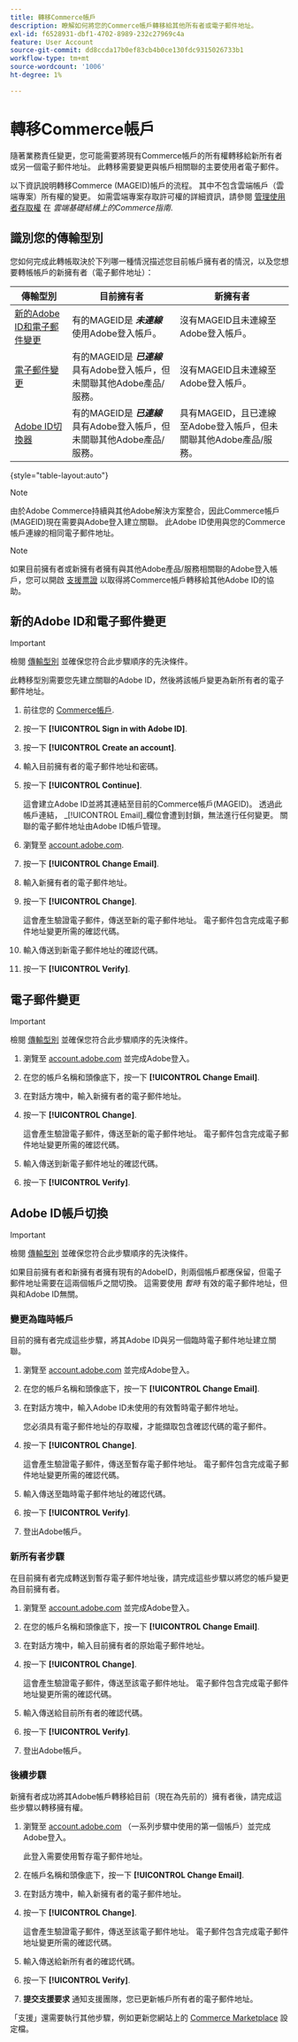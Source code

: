 ```yaml
---
title: 轉移Commerce帳戶
description: 瞭解如何將您的Commerce帳戶轉移給其他所有者或電子郵件地址。
exl-id: f6528931-dbf1-4702-8989-232c27969c4a
feature: User Account
source-git-commit: dd8ccda17b0ef83cb4b0ce130fdc9315026733b1
workflow-type: tm+mt
source-wordcount: '1006'
ht-degree: 1%

---
```


# 轉移Commerce帳戶

隨著業務責任變更，您可能需要將現有Commerce帳戶的所有權轉移給新所有者或另一個電子郵件地址。 此轉移需要變更與帳戶相關聯的主要使用者電子郵件。

以下資訊說明轉移Commerce (MAGEID)帳戶的流程。 其中不包含雲端帳戶（雲端專案）所有權的變更。 如需雲端專案存取許可權的詳細資訊，請參閱 [管理使用者存取權](https://experienceleague.adobe.com/docs/commerce-cloud-service/user-guide/project/user-access.html) 在 _雲端基礎結構上的Commerce指南_.

## 識別您的傳輸型別

您如何完成此轉帳取決於下列哪一種情況描述您目前帳戶擁有者的情況，以及您想要轉帳帳戶的新擁有者（電子郵件地址）：

| 傳輸型別 | 目前擁有者 | 新擁有者 |
| ------------- | ------------- | --------- |
| [新的Adobe ID和電子郵件變更](#new-adobe-id-and-email-change) | 有的MAGEID是 **_未連線_** 使用Adobe登入帳戶。 | 沒有MAGEID且未連線至Adobe登入帳戶。 |
| [電子郵件變更](#email-change) | 有的MAGEID是 **_已連線_** 具有Adobe登入帳戶，但未關聯其他Adobe產品/服務。 | 沒有MAGEID且未連線至Adobe登入帳戶。 |
| [Adobe ID切換器](#adobe-id-account-switch) | 有的MAGEID是 **_已連線_** 具有Adobe登入帳戶，但未關聯其他Adobe產品/服務。 | 具有MAGEID，且已連線至Adobe登入帳戶，但未關聯其他Adobe產品/服務。 |

{style="table-layout:auto"}

>[!NOTE]
>
>由於Adobe Commerce持續與其他Adobe解決方案整合，因此Commerce帳戶(MAGEID)現在需要與Adobe登入建立關聯。 此Adobe ID使用與您的Commerce帳戶連線的相同電子郵件地址。

>[!NOTE]
>
>如果目前擁有者或新擁有者擁有與其他Adobe產品/服務相關聯的Adobe登入帳戶，您可以開啟 [支援票證](https://experienceleague.adobe.com/docs/commerce-knowledge-base/kb/help-center-guide/magento-help-center-user-guide.html#submit-ticket) 以取得將Commerce帳戶轉移給其他Adobe ID的協助。

## 新的Adobe ID和電子郵件變更

>[!IMPORTANT]
>
>檢閱 [傳輸型別](#identify-your-transfer-type) 並確保您符合此步驟順序的先決條件。

此轉移型別需要您先建立關聯的Adobe ID，然後將該帳戶變更為新所有者的電子郵件地址。

1. 前往您的 [Commerce帳戶](https://account.magento.com/customer/account/login/).

1. 按一下 **[!UICONTROL Sign in with Adobe ID]**.

1. 按一下 **[!UICONTROL Create an account]**.

1. 輸入目前擁有者的電子郵件地址和密碼。

1. 按一下 **[!UICONTROL Continue]**.

   這會建立Adobe ID並將其連結至目前的Commerce帳戶(MAGEID)。 透過此帳戶連結， _[!UICONTROL Email]_欄位會遭到封鎖，無法進行任何變更。 關聯的電子郵件地址由Adobe ID帳戶管理。

1. 瀏覽至 [account.adobe.com](https://account.adobe.com/).

1. 按一下 **[!UICONTROL Change Email]**.

1. 輸入新擁有者的電子郵件地址。

1. 按一下 **[!UICONTROL Change]**.

   這會產生驗證電子郵件，傳送至新的電子郵件地址。 電子郵件包含完成電子郵件地址變更所需的確認代碼。

1. 輸入傳送到新電子郵件地址的確認代碼。

1. 按一下 **[!UICONTROL Verify]**.

## 電子郵件變更

>[!IMPORTANT]
>
>檢閱 [傳輸型別](#identify-your-transfer-type) 並確保您符合此步驟順序的先決條件。

1. 瀏覽至 [account.adobe.com](https://account.adobe.com/) 並完成Adobe登入。

1. 在您的帳戶名稱和頭像底下，按一下 **[!UICONTROL Change Email]**.

1. 在對話方塊中，輸入新擁有者的電子郵件地址。

1. 按一下 **[!UICONTROL Change]**.

   這會產生驗證電子郵件，傳送至新的電子郵件地址。 電子郵件包含完成電子郵件地址變更所需的確認代碼。

1. 輸入傳送到新電子郵件地址的確認代碼。

1. 按一下 **[!UICONTROL Verify]**.

## Adobe ID帳戶切換

>[!IMPORTANT]
>
>檢閱 [傳輸型別](#identify-your-transfer-type) 並確保您符合此步驟順序的先決條件。

如果目前擁有者和新擁有者擁有現有的AdobeID，則兩個帳戶都應保留，但電子郵件地址需要在這兩個帳戶之間切換。 這需要使用 _暫時_ 有效的電子郵件地址，但與和Adobe ID無關。

### 變更為臨時帳戶

目前的擁有者完成這些步驟，將其Adobe ID與另一個臨時電子郵件地址建立關聯。

1. 瀏覽至 [account.adobe.com](https://account.adobe.com/) 並完成Adobe登入。

1. 在您的帳戶名稱和頭像底下，按一下 **[!UICONTROL Change Email]**.

1. 在對話方塊中，輸入Adobe ID未使用的有效暫時電子郵件地址。

   您必須具有電子郵件地址的存取權，才能擷取包含確認代碼的電子郵件。

1. 按一下 **[!UICONTROL Change]**.

   這會產生驗證電子郵件，傳送至暫存電子郵件地址。 電子郵件包含完成電子郵件地址變更所需的確認代碼。

1. 輸入傳送至臨時電子郵件地址的確認代碼。

1. 按一下 **[!UICONTROL Verify]**.

1. 登出Adobe帳戶。

### 新所有者步驟

在目前擁有者完成轉送到暫存電子郵件地址後，請完成這些步驟以將您的帳戶變更為目前擁有者。

1. 瀏覽至 [account.adobe.com](https://account.adobe.com/) 並完成Adobe登入。

1. 在您的帳戶名稱和頭像底下，按一下 **[!UICONTROL Change Email]**.

1. 在對話方塊中，輸入目前擁有者的原始電子郵件地址。

1. 按一下 **[!UICONTROL Change]**.

   這會產生驗證電子郵件，傳送至該電子郵件地址。 電子郵件包含完成電子郵件地址變更所需的確認代碼。

1. 輸入傳送給目前所有者的確認代碼。

1. 按一下 **[!UICONTROL Verify]**.

1. 登出Adobe帳戶。

### 後續步驟

新擁有者成功將其Adobe帳戶轉移給目前（現在為先前的）擁有者後，請完成這些步驟以轉移擁有權。

1. 瀏覽至 [account.adobe.com](https://account.adobe.com/) （一系列步驟中使用的第一個帳戶）並完成Adobe登入。

   此登入需要使用暫存電子郵件地址。

1. 在帳戶名稱和頭像底下，按一下 **[!UICONTROL Change Email]**.

1. 在對話方塊中，輸入新擁有者的電子郵件地址。

1. 按一下 **[!UICONTROL Change]**.

   這會產生驗證電子郵件，傳送至該電子郵件地址。 電子郵件包含完成電子郵件地址變更所需的確認代碼。

1. 輸入傳送給新所有者的確認代碼。

1. 按一下 **[!UICONTROL Verify]**.

1. **提交支援要求** 通知支援團隊，您已更新帳戶所有者的電子郵件地址。

「支援」還需要執行其他步驟，例如更新您網站上的 [Commerce Marketplace](https://commercemarketplace.adobe.com/) 設定檔。
